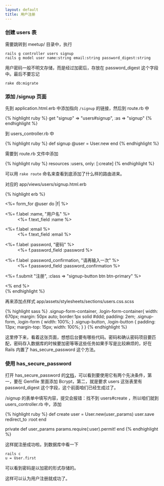 ```yaml
---
layout: default
title: 用户注册
---
```


### 创建 users 表

需要跳转到 meetup/ 目录中，执行

    rails g controller users signup
    rails g model user name:string email:string password_digest:string

用户密码一般不明文存储，而是经过加密后，存放在 password_digest 这个字段中。最后不要忘记

    rake db:migrate

### 添加 /signup 页面

先到 application.html.erb 中添加指向 `/signup` 的链接，然后到 route.rb 中

{% highlight ruby %}
get "signup" => "users#signup", :as => "signup"
{% endhighlight %}

到 users_controller.rb 中

{% highlight ruby %}
def signup
  @user = User.new
end
{% endhighlight %}

需要到 route.rb 文件中添加

{% highlight ruby %}
resources :users, only: [:create]
{% endhighlight %}

可以用 `rake route` 命名来查看到底添加了什么样的路由进来。

对应的 app/views/users/signup.html.erb

{% highlight erb %}
<div class="signup-form-container clearfix">
  <div class="signup-form">
    <%= form_for @user do |f| %>
        <dl class="form">
          <dt><%= f.label :name, "用户名" %></dt>
          <dd><%= f.text_field :name %></dd>
        </dl>
        <dl class="form">
          <dt> <%= f.label :email %></dt>
          <dd> <%= f.text_field :email %> </dd>
        </dl>
        <dl class="form">
          <dt> <%= f.label :password, "密码" %> </dt>
          <dd> <%= f.password_field :password %> </dd>
        </dl>
        <dl class="form">
          <dt> <%= f.label :password_confirmation, "请再输入一次" %> </dt>
          <dd> <%= f.password_field :password_confirmation %> </dd>
        </dl>
        <p><%= f.submit "注册", :class => "signup-button btn btn-primary" %></p>
    <% end %>
  </div>
</div>
{% endhighlight %}

再来添加点样式 app/assets/stylesheets/sections/users.css.scss

{% highlight sass %}
.signup-form-container, .login-form-container{
  width: 670px;
  margin: 50px auto;
  border:1px solid #ddd;
  padding: 2em;
  .signup-form, .login-form {
    width: 100%;
  }
  .signup-button, .login-button {
    padding: 13px;
    margin-top: 15px;
    width: 100%;
  }
}
{% endhighlight %}

这里停下来，看着这张页面，想想后台要有哪些代码。密码和确认密码项目要匹配，密码存入数据库的时候要加密等等这些任务如果手写是比较麻烦的，好在 Rails 内置了 has_secure_password 这个方法。

### 使用 has_secure_password
<!-- 注册成功了不必直接可以登陆进来，后面慢慢通过实用中的 pain 来引入，包括 session[:return_to] 也是一样 -->

打开 has_secure_password 的[文档](http://api.rubyonrails.org/classes/ActiveModel/SecurePassword/ClassMethods.html)，可以看到要使用它有两个先决条件，第一，要在 Gemfile 里面添加 Bcrypt，第二，就是要求 users 这张表里有 password_digest 这个字段，这个前面咱们已经生成过了。

/signup 的表单中填写内容，提交会报错：找不到 users#create ，所以咱们就到 users_controller.rb 中，添加

{% highlight ruby %}
def create
  user = User.new(user_params)
  user.save
  redirect_to :root
end

private
  def user_params
    params.require(:user).permit!
  end
{% endhighlight %}

这样就注册成功啦。到数据库中看一下

    rails c
    u = User.first

可以看到密码是以加密的形式存储的。

这样可以认为用户注册就成功了。
